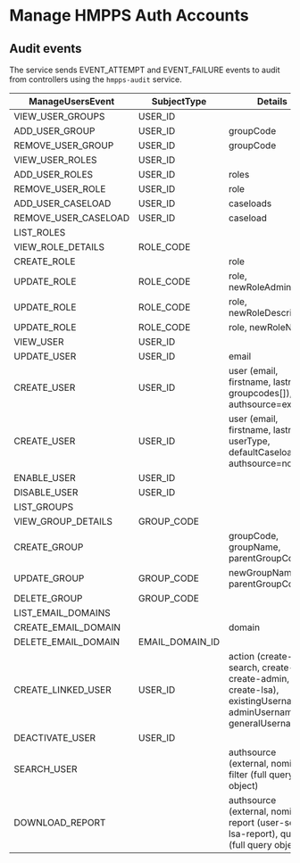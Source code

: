 # Manage HMPPS Auth Accounts

## Audit events

The service sends EVENT_ATTEMPT and EVENT_FAILURE events to audit from controllers using the `hmpps-audit` service.

| ManageUsersEvent     | SubjectType     | Details                                                                                                        |
|----------------------|-----------------|----------------------------------------------------------------------------------------------------------------|
| VIEW_USER_GROUPS     | USER_ID         |                                                                                                                |
| ADD_USER_GROUP       | USER_ID         | groupCode                                                                                                      |
| REMOVE_USER_GROUP    | USER_ID         | groupCode                                                                                                      |
| VIEW_USER_ROLES      | USER_ID         |                                                                                                                |
| ADD_USER_ROLES       | USER_ID         | roles                                                                                                          |
| REMOVE_USER_ROLE     | USER_ID         | role                                                                                                           |
| ADD_USER_CASELOAD    | USER_ID         | caseloads                                                                                                      |
| REMOVE_USER_CASELOAD | USER_ID         | caseload                                                                                                       |
| LIST_ROLES           |                 |                                                                                                                |
| VIEW_ROLE_DETAILS    | ROLE_CODE       |                                                                                                                |
| CREATE_ROLE          |                 | role                                                                                                           |
| UPDATE_ROLE          | ROLE_CODE       | role, newRoleAdminType                                                                                         |
| UPDATE_ROLE          | ROLE_CODE       | role, newRoleDescription                                                                                       |
| UPDATE_ROLE          | ROLE_CODE       | role, newRoleName                                                                                              |
| VIEW_USER            | USER_ID         |                                                                                                                |
| UPDATE_USER          | USER_ID         | email                                                                                                          |
| CREATE_USER          | USER_ID         | user (email, firstname, lastname, groupcodes[]), authsource=external                                           |
| CREATE_USER          | USER_ID         | user (email, firstname, lastname, userType, defaultCaseloadId), authsource=nomis                               |
| ENABLE_USER          | USER_ID         |                                                                                                                |
| DISABLE_USER         | USER_ID         |                                                                                                                |
| LIST_GROUPS          |                 |                                                                                                                |
| VIEW_GROUP_DETAILS   | GROUP_CODE      |                                                                                                                |
| CREATE_GROUP         |                 | groupCode, groupName, parentGroupCode?                                                                         |
| UPDATE_GROUP         | GROUP_CODE      | newGroupName, parentGroupCode?                                                                                 |
| DELETE_GROUP         | GROUP_CODE      |                                                                                                                |
| LIST_EMAIL_DOMAINS   |                 |                                                                                                                |
| CREATE_EMAIL_DOMAIN  |                 | domain                                                                                                         |
| DELETE_EMAIL_DOMAIN  | EMAIL_DOMAIN_ID |                                                                                                                |
| CREATE_LINKED_USER   | USER_ID         | action (create-search, create-gen, create-admin, create-lsa), existingUsername, adminUsername, generalUsername |
| DEACTIVATE_USER      | USER_ID         |                                                                                                                |
| SEARCH_USER          |                 | authsource (external, nomis), filter (full query object)                                                       |
| DOWNLOAD_REPORT      |                 | authsource (external, nomis), report (user-search, lsa-report), query (full query object)                      |